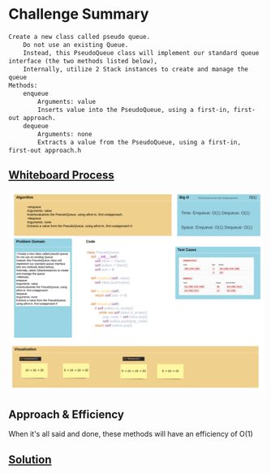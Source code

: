 # Challenge Summary

    Create a new class called pseudo queue.
        Do not use an existing Queue.
        Instead, this PseudoQueue class will implement our standard queue interface (the two methods listed below),
        Internally, utilize 2 Stack instances to create and manage the queue
    Methods:
        enqueue
            Arguments: value
            Inserts value into the PseudoQueue, using a first-in, first-out approach.
        dequeue
            Arguments: none
            Extracts a value from the PseudoQueue, using a first-in, first-out approach.h

## [Whiteboard Process](https://lucid.app/lucidchart/73028309-1621-4968-aeba-a9bdc577354c/edit?invitationId=inv_bf55f357-dfe2-4af6-ae20-0a04d87d4790)
<img alt="white board" src="Implement a Queue using two Stacks.png">

## Approach & Efficiency
When it's all said and done, these methods will have an efficiency of O(1)

## [Solution](/python/code_challenges/stack_queue_pseudo.py)

